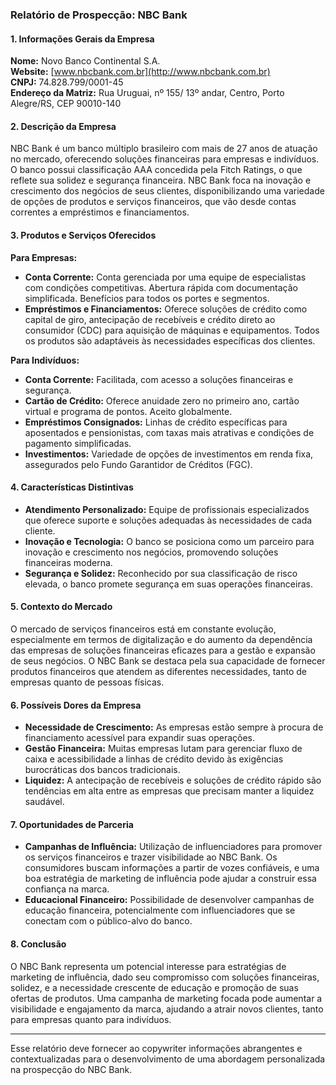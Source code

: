 ### Relatório de Prospecção: NBC Bank

#### 1. Informações Gerais da Empresa
**Nome:** Novo Banco Continental S.A.  
**Website:** [www.nbcbank.com.br](http://www.nbcbank.com.br)  
**CNPJ:** 74.828.799/0001-45  
**Endereço da Matriz:** Rua Uruguai, nº 155/ 13º andar, Centro, Porto Alegre/RS, CEP 90010-140

#### 2. Descrição da Empresa
NBC Bank é um banco múltiplo brasileiro com mais de 27 anos de atuação no mercado, oferecendo soluções financeiras para empresas e indivíduos. O banco possui classificação AAA concedida pela Fitch Ratings, o que reflete sua solidez e segurança financeira. NBC Bank foca na inovação e crescimento dos negócios de seus clientes, disponibilizando uma variedade de opções de produtos e serviços financeiros, que vão desde contas correntes a empréstimos e financiamentos.

#### 3. Produtos e Serviços Oferecidos
**Para Empresas:**
- **Conta Corrente:** Conta gerenciada por uma equipe de especialistas com condições competitivas. Abertura rápida com documentação simplificada. Benefícios para todos os portes e segmentos.
- **Empréstimos e Financiamentos:** Oferece soluções de crédito como capital de giro, antecipação de recebíveis e crédito direto ao consumidor (CDC) para aquisição de máquinas e equipamentos. Todos os produtos são adaptáveis às necessidades específicas dos clientes.
  
**Para Indivíduos:**
- **Conta Corrente:** Facilitada, com acesso a soluções financeiras e segurança.
- **Cartão de Crédito:** Oferece anuidade zero no primeiro ano, cartão virtual e programa de pontos. Aceito globalmente.
- **Empréstimos Consignados:** Linhas de crédito específicas para aposentados e pensionistas, com taxas mais atrativas e condições de pagamento simplificadas.
- **Investimentos:** Variedade de opções de investimentos em renda fixa, assegurados pelo Fundo Garantidor de Créditos (FGC).

#### 4. Características Distintivas
- **Atendimento Personalizado:** Equipe de profissionais especializados que oferece suporte e soluções adequadas às necessidades de cada cliente.
- **Inovação e Tecnologia:** O banco se posiciona como um parceiro para inovação e crescimento nos negócios, promovendo soluções financeiras moderna.
- **Segurança e Solidez:** Reconhecido por sua classificação de risco elevada, o banco promete segurança em suas operações financeiras.

#### 5. Contexto do Mercado
O mercado de serviços financeiros está em constante evolução, especialmente em termos de digitalização e do aumento da dependência das empresas de soluções financeiras eficazes para a gestão e expansão de seus negócios. O NBC Bank se destaca pela sua capacidade de fornecer produtos financeiros que atendem as diferentes necessidades, tanto de empresas quanto de pessoas físicas.

#### 6. Possíveis Dores da Empresa
- **Necessidade de Crescimento:** As empresas estão sempre à procura de financiamento acessível para expandir suas operações.
- **Gestão Financeira:** Muitas empresas lutam para gerenciar fluxo de caixa e acessibilidade a linhas de crédito devido às exigências burocráticas dos bancos tradicionais.
- **Liquidez:** A antecipação de recebíveis e soluções de crédito rápido são tendências em alta entre as empresas que precisam manter a liquidez saudável.
  
#### 7. Oportunidades de Parceria
- **Campanhas de Influência:** Utilização de influenciadores para promover os serviços financeiros e trazer visibilidade ao NBC Bank. Os consumidores buscam informações a partir de vozes confiáveis, e uma boa estratégia de marketing de influência pode ajudar a construir essa confiança na marca.
- **Educacional Financeiro:** Possibilidade de desenvolver campanhas de educação financeira, potencialmente com influenciadores que se conectam com o público-alvo do banco.

#### 8. Conclusão
O NBC Bank representa um potencial interesse para estratégias de marketing de influência, dado seu compromisso com soluções financeiras, solidez, e a necessidade crescente de educação e promoção de suas ofertas de produtos. Uma campanha de marketing focada pode aumentar a visibilidade e engajamento da marca, ajudando a atrair novos clientes, tanto para empresas quanto para indivíduos.

---

Esse relatório deve fornecer ao copywriter informações abrangentes e contextualizadas para o desenvolvimento de uma abordagem personalizada na prospecção do NBC Bank.